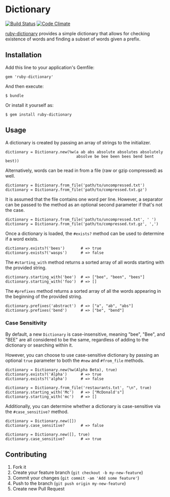 # Dictionary

[![Build Status](https://secure.travis-ci.org/mhuggins/ruby-dictionary.png)](http://travis-ci.org/mhuggins/ruby-dictionary)
[![Code Climate](https://codeclimate.com/github/mhuggins/ruby-dictionary.png)](https://codeclimate.com/github/mhuggins/ruby-dictionary)

[ruby-dictionary](https://github.com/mhuggins/ruby-dictionary) provides a
simple dictionary that allows for checking existence of words and finding a
subset of words given a prefix.

## Installation

Add this line to your application's Gemfile:

    gem 'ruby-dictionary'

And then execute:

    $ bundle

Or install it yourself as:

    $ gem install ruby-dictionary

## Usage

A dictionary is created by passing an array of strings to the initializer.

    dictionary = Dictionary.new(%w(a ab abs absolute absolutes absolutely
                                   absolve be bee been bees bend bent best))

Alternatively, words can be read in from a file (raw or gzip compressed) as
well.

    dictionary = Dictionary.from_file('path/to/uncompressed.txt')
    dictionary = Dictionary.from_file('path/to/compressed.txt.gz')

It is assumed that the file contains one word per line.  However, a separator
can be passed to the method as an optional second parameter if that's not the
case.

    dictionary = Dictionary.from_file('path/to/uncompressed.txt', ' ')
    dictionary = Dictionary.from_file('path/to/compressed.txt.gz', ',')

Once a dictionary is loaded, the `#exists?` method can be used to determine if
a word exists.

    dictionary.exists?('bees')       # => true
    dictionary.exists?('wasps')      # => false

The `#starting_with` method returns a sorted array of all words starting with
the provided string.

    dictionary.starting_with('bee')  # => ["bee", "been", "bees"]
    dictionary.starting_with('foo')  # => []

The `#prefixes` method returns a sorted array of all the words appearing in the
beginning of the provided string.

    dictionary.prefixes('abstract')  # => ["a", "ab", "abs"]
    dictionary.prefixes('bend')      # => ["be", "bend"]


### Case Sensitivity

By default, a new `Dictionary` is case-insensitive, meaning "bee", "Bee", and
"BEE" are all considered to be the same, regardless of adding to the dictionary
or searching within it.

However, you can choose to use case-sensitive dictionary by passing an optional
`true` parameter to both the `#new` and `#from_file` methods.

    dictionary = Dictionary.new(%w(Alpha Beta), true)
    dictionary.exists?('Alpha')      # => true
    dictionary.exists?('alpha')      # => false

    dictionary = Dictionary.from_file('restaurants.txt', "\n", true)
    dictionary.starting_with('Mc')   # => ["McDonald's"]
    dictionary.starting_with('mc')   # => []

Additionally, you can determine whether a dictionary is case-sensitive via the
`#case_sensitive?` method.

    dictionary = Dictionary.new([])
    dictionary.case_sensitive?       # => false

    dictionary = Dictionary.new([], true)
    dictionary.case_sensitive?       # => true

## Contributing

1. Fork it
2. Create your feature branch (`git checkout -b my-new-feature`)
3. Commit your changes (`git commit -am 'Add some feature'`)
4. Push to the branch (`git push origin my-new-feature`)
5. Create new Pull Request
